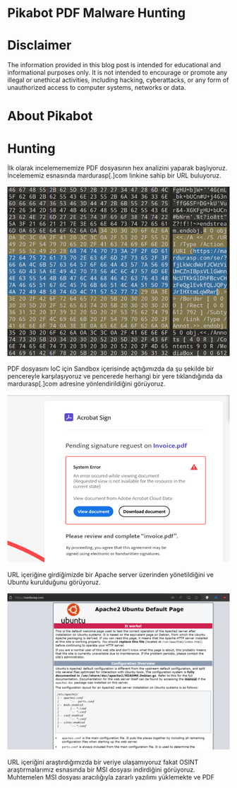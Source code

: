 # Pikabot PDF Malware Hunting

# Disclaimer
<p>
  The information provided in this blog post is intended for educational and informational purposes only. It is not intended to encourage or promote any illegal or unethical activities, including hacking, cyberattacks, or any form of unauthorized access to computer systems, networks or data.
</p>


# About Pikabot


# Hunting
İlk olarak incelemememize PDF dosyasının hex analizini yaparak başlıyoruz. İncelememiz esnasında mardurasp[.]com linkine sahip bir URL buluyoruz.
<br><br>
<img src="hexanalysis1.png">
<br><br>
PDF dosyasını IoC için Sandbox içerisinde açtığımızda da şu şekilde bir pencereyle karşılaşıyoruz ve pencerede herhangi bir yere tıklandığında da mardurasp[.]com adresine yönlendirildiğini görüyoruz.
<br><br>
<img src="pdf_file.png">
<br><br>
URL içeriğine girdiğimizde bir Apache server üzerinden yönetildiğini ve Ubuntu kurulduğunu görüyoruz.
<br><br>
<img src="c2server1.png">
<br><br>
URL içeriğini araştırdığımızda bir veriye ulaşamıyoruz fakat OSINT araştırmalarımız esnasında bir MSI dosyası indirdiğini görüyoruz. Muhtemelen MSI dosyası aracılığıyla zararlı yazılımı yüklemekte ve PDF 